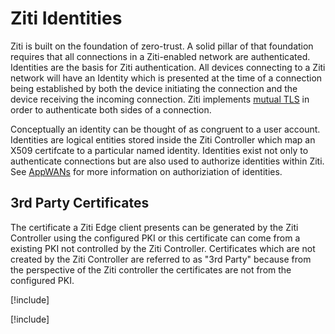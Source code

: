 # Ziti Identities

Ziti is built on the foundation of zero-trust. A solid pillar of that foundation requires that all connections in a
Ziti-enabled network are authenticated.  Identities are the basis for Ziti authentication.  All devices connecting to a
Ziti network will have an Identity which is presented at the time of a connection being established by both the device
initiating the connection and the device receiving the incoming connection. Ziti implements [mutual
TLS](https://en.wikipedia.org/wiki/Mutual_authentication) in order to authenticate both sides of a connection.

Conceptually an identity can be thought of as congruent to a user account.  Identities are logical entities stored
inside the Ziti Controller which map an X509 certifcate to a particular named identity.  Identities exist not only to
authenticate connections but are also used to authorize identities within Ziti. See [AppWANs](../appwans/overview.md)
for more information on authoriziation of identities.

## 3rd Party Certificates

The certificate a Ziti Edge client presents can be generated by the Ziti Controller using the configured PKI or this
certificate can come from a existing PKI not controlled by the Ziti Controller. Certificates which are not created by
the Ziti Controller are referred to as "3rd Party" because from the perspective of the Ziti controller the certificates
are not from the configured PKI.

[!include[](./creating.md)]

[!include[](./enrolling.md)]
